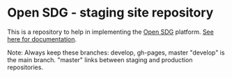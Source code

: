 # Open SDG - staging site repository

This is a repository to help in implementing the [Open SDG](https://github.com/open-sdg/open-sdg) platform. [See here for documentation](https://open-sdg.readthedocs.io).

Note: 
Always keep these branches: develop, gh-pages, master
"develop" is the main branch. 
"master" links between staging and production repositories.



